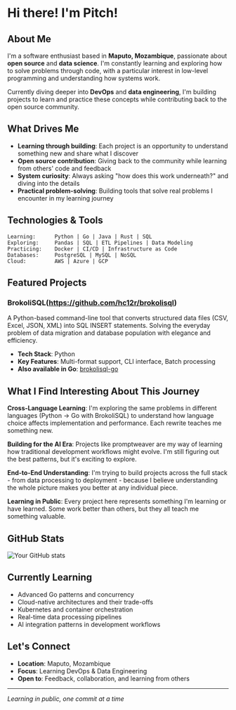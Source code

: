# Hi there! I'm Pitch!

## About Me
I'm a software enthusiast based in **Maputo, Mozambique**, passionate about **open source** and **data science**. I'm constantly learning and exploring how to solve problems through code, with a particular interest in low-level programming and understanding how systems work.

Currently diving deeper into **DevOps** and **data engineering**, I'm building projects to learn and practice these concepts while contributing back to the open source community.

## What Drives Me
- **Learning through building**: Each project is an opportunity to understand something new and share what I discover
- **Open source contribution**: Giving back to the community while learning from others' code and feedback
- **System curiosity**: Always asking "how does this work underneath?" and diving into the details
- **Practical problem-solving**: Building tools that solve real problems I encounter in my learning journey

## Technologies & Tools
```
Learning:      Python | Go | Java | Rust | SQL
Exploring:     Pandas | SQL | ETL Pipelines | Data Modeling
Practicing:    Docker | CI/CD | Infrastructure as Code
Databases:     PostgreSQL | MySQL | NoSQL
Cloud:         AWS | Azure | GCP
```

## Featured Projects

### BrokoliSQL(https://github.com/hc12r/brokolisql)
A Python-based command-line tool that converts structured data files (CSV, Excel, JSON, XML) into SQL INSERT statements. Solving the everyday problem of data migration and database population with elegance and efficiency.
- **Tech Stack**: Python
- **Key Features**: Multi-format support, CLI interface, Batch processing
- **Also available in Go**: [brokolisql-go](https://github.com/hc12r/brokolisql-go)

## What I Find Interesting About This Journey

**Cross-Language Learning**: I'm exploring the same problems in different languages (Python → Go with BrokoliSQL) to understand how language choice affects implementation and performance. Each rewrite teaches me something new.

**Building for the AI Era**: Projects like promptweaver are my way of learning how traditional development workflows might evolve. I'm still figuring out the best patterns, but it's exciting to explore.

**End-to-End Understanding**: I'm trying to build projects across the full stack - from data processing to deployment - because I believe understanding the whole picture makes you better at any individual piece.

**Learning in Public**: Every project here represents something I'm learning or have learned. Some work better than others, but they all teach me something valuable.

## GitHub Stats
![Your GitHub stats](https://github-readme-stats.vercel.app/api?username=hc12r&show_icons=true&theme=dark&hide_border=true)

## Currently Learning
- Advanced Go patterns and concurrency
- Cloud-native architectures and their trade-offs
- Kubernetes and container orchestration
- Real-time data processing pipelines
- AI integration patterns in development workflows

## Let's Connect
- **Location**: Maputo, Mozambique
- **Focus**: Learning DevOps & Data Engineering
- **Open to**: Feedback, collaboration, and learning from others

---
*Learning in public, one commit at a time*
